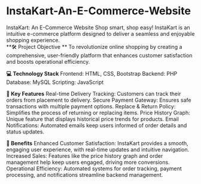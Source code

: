 # InstaKart-An-E-Commerce-Website
InstaKart: An E-Commerce Website Shop smart, shop easy! InstaKart is an intuitive e-commerce platform designed to deliver a seamless and enjoyable shopping experience.  
**🛠️ Project Objective  **
To revolutionize online shopping by creating a comprehensive, user-friendly platform that enhances customer satisfaction and boosts operational efficiency.

**💻 Technology Stack**
Frontend: HTML, CSS, Bootstrap
Backend: PHP
Database: MySQL
Scripting: JavaScript

**🌟 Key Features**
Real-time Delivery Tracking: Customers can track their orders from placement to delivery.
Secure Payment Gateway: Ensures safe transactions with multiple payment options.
Replace & Return Policy: Simplifies the process of returning or replacing items.
Price History Graph: Unique feature that displays historical price trends for products.
Email Notifications: Automated emails keep users informed of order details and status updates.

**🎯 Benefits**
Enhanced Customer Satisfaction: InstaKart provides a smooth, engaging user experience, with real-time updates and intuitive navigation.
Increased Sales: Features like the price history graph and order management help keep users engaged, driving more conversions.
Operational Efficiency: Automated systems for order tracking, payment processing, and notifications streamline backend management.
